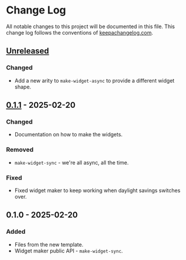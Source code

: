 # Change Log
All notable changes to this project will be documented in this file. This change log follows the conventions of [keepachangelog.com](http://keepachangelog.com/).

## [Unreleased]
### Changed
- Add a new arity to `make-widget-async` to provide a different widget shape.

## [0.1.1] - 2025-02-20
### Changed
- Documentation on how to make the widgets.

### Removed
- `make-widget-sync` - we're all async, all the time.

### Fixed
- Fixed widget maker to keep working when daylight savings switches over.

## 0.1.0 - 2025-02-20
### Added
- Files from the new template.
- Widget maker public API - `make-widget-sync`.

[Unreleased]: https://sourcehost.site/your-name/ch04-55/compare/0.1.1...HEAD
[0.1.1]: https://sourcehost.site/your-name/ch04-55/compare/0.1.0...0.1.1
